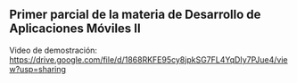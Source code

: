 ## Primer parcial de la materia de Desarrollo de Aplicaciones Móviles II

Video de demostración: https://drive.google.com/file/d/1868RKFE95cy8jpkSG7FL4YqDIy7PJue4/view?usp=sharing
